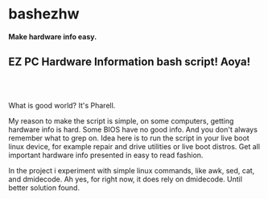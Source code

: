 # bashezhw
<h4>Make hardware info easy.</h4>
<h2>EZ PC Hardware Information bash script! Aoya!</h2>
</br>
</br>
<p>What is good world?  It's Pharell.</p>
<p>My reason to make the script is simple, on some computers, getting hardware info is hard.  Some BIOS have no good info.  And you don't always remember what to grep on.  Idea here is to run the script in your live boot linux device, for example repair and drive utilities or live boot distros.  Get all important hardware info presented in easy to read fashion.</p>
<p>In the project i experiment with simple linux commands, like awk, sed, cat, and dmidecode.  Ah yes, for right now, it does rely on dmidecode.  Until better solution found.</p>
